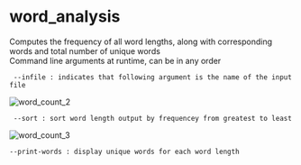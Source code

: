 # word_analysis
Computes the frequency of all word lengths, along with corresponding words and total number of unique words  
 Command line arguments at runtime, can be in any order
   
     --infile : indicates that following argument is the name of the input file 
![word_count_2](https://user-images.githubusercontent.com/38901192/39666416-39b60e1a-5058-11e8-9307-2a8279a2162c.png)  
  
     --sort : sort word length output by frequencey from greatest to least
 ![word_count_3](https://user-images.githubusercontent.com/38901192/39666444-a070f46c-5058-11e8-9ac9-0d705e5d663a.png)   
   
   
    --print-words : display unique words for each word length  
 
